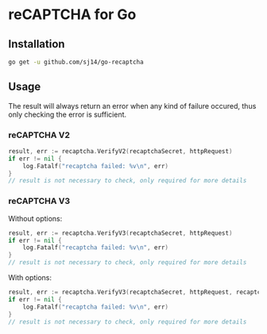 # reCAPTCHA for Go

## Installation

```bash
go get -u github.com/sj14/go-recaptcha
```

## Usage

The result will always return an error when any kind of failure occured, thus only checking the error is sufficient.

### reCAPTCHA V2

```go
result, err := recaptcha.VerifyV2(recaptchaSecret, httpRequest)
if err != nil {
    log.Fatalf("recaptcha failed: %v\n", err)
}
// result is not necessary to check, only required for more details
```

### reCAPTCHA V3

Without options:

```go
result, err := recaptcha.VerifyV3(recaptchaSecret, httpRequest)
if err != nil {
    log.Fatalf("recaptcha failed: %v\n", err)
}
// result is not necessary to check, only required for more details
```

With options:

```go
result, err := recaptcha.VerifyV3(recaptchaSecret, httpRequest, recaptcha.Action("register"), recaptcha.MinScore(0.7))
if err != nil {
    log.Fatalf("recaptcha failed: %v\n", err)
}
// result is not necessary to check, only required for more details
```